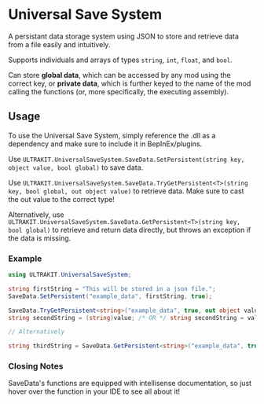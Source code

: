 # Universal Save System
A persistant data storage system using JSON to store and retrieve data from a file easily and intuitively.

Supports individuals and arrays of types `string`, `int`, `float`, and `bool`.

Can store **global data**, which can be accessed by any mod using the correct key, or **private data**, which is further keyed to the name of the mod calling the functions (or, more specifically, the executing assembly).

## Usage
To use the Universal Save System, simply reference the .dll as a dependency and make sure to include it in BepInEx/plugins.

Use `ULTRAKIT.UniversalSaveSystem.SaveData.SetPersistent(string key, object value, bool global)` to save data.

Use `ULTRAKIT.UniversalSaveSystem.SaveData.TryGetPersistent<T>(string key, bool global, out object value)` to retrieve data. Make sure to cast the out value to the correct type!

Alternatively, use `ULTRAKIT.UniversalSaveSystem.SaveData.GetPersistent<T>(string key, bool global)` to retrieve and return data directly, but throws an exception if the data is missing.

### Example
```csharp
using ULTRAKIT.UniversalSaveSystem;

string firstString = "This will be stored in a json file.";
SaveData.SetPersistent("example_data", firstString, true);

SaveData.TryGetPersistent<string>("example_data", true, out object value);
string secondString = (string)value; /* OR */ string secondString = value as string;

// Alternatively

string thirdString = SaveData.GetPersistent<string>("example_data", true);
```

### Closing Notes
SaveData's functions are equipped with intellisense documentation, so just hover over the function in your IDE to see all about it!
